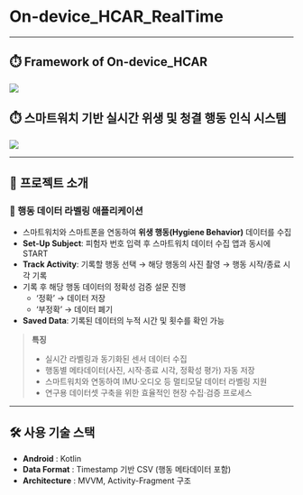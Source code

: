 # On-device_HCAR_RealTime

---

## ⏱️ Framework of On-device_HCAR 

<img src="[https://github.com/user-attachments/assets/d79c0bf6-ab4c-4f2f-93e1-b0fcbbde8d37](https://github.com/user-attachments/assets/b13bcb1b-f096-4cbd-9853-ed8028732595)">

## ⏱️ 스마트워치 기반 실시간 위생 및 청결 행동 인식 시스템

<img src="https://github.com/user-attachments/assets/d79c0bf6-ab4c-4f2f-93e1-b0fcbbde8d37">

---

## 📑 프로젝트 소개
### 👤 행동 데이터 라벨링 애플리케이션
- 스마트워치와 스마트폰을 연동하여 **위생 행동(Hygiene Behavior)** 데이터를 수집
- **Set-Up Subject**: 피험자 번호 입력 후 스마트워치 데이터 수집 앱과 동시에 START
- **Track Activity**: 기록할 행동 선택 → 해당 행동의 사진 촬영 → 행동 시작/종료 시각 기록
- 기록 후 해당 행동 데이터의 정확성 검증 설문 진행  
  - ‘정확’ → 데이터 저장  
  - ‘부정확’ → 데이터 폐기
- **Saved Data**: 기록된 데이터의 누적 시간 및 횟수를 확인 가능

> **특징**  
> - 실시간 라벨링과 동기화된 센서 데이터 수집
> - 행동별 메타데이터(사진, 시작·종료 시각, 정확성 평가) 자동 저장
> - 스마트워치와 연동하여 IMU·오디오 등 멀티모달 데이터 라벨링 지원
> - 연구용 데이터셋 구축을 위한 효율적인 현장 수집·검증 프로세스

---

## 🛠 사용 기술 스택
- **Android** : Kotlin  
- **Data Format** : Timestamp 기반 CSV (행동 메타데이터 포함)  
- **Architecture** : MVVM, Activity-Fragment 구조  
